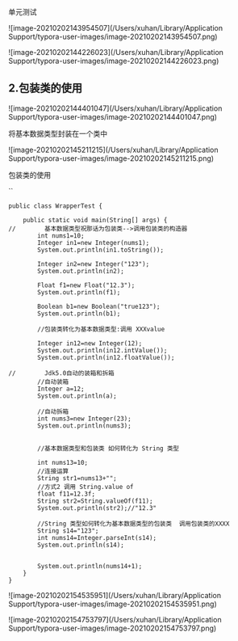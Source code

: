 单元测试

![image-20210202143954507](/Users/xuhan/Library/Application Support/typora-user-images/image-20210202143954507.png)

![image-20210202144226023](/Users/xuhan/Library/Application Support/typora-user-images/image-20210202144226023.png)



## 2.包装类的使用

 ![image-20210202144401047](/Users/xuhan/Library/Application Support/typora-user-images/image-20210202144401047.png)

将基本数据类型封装在一个类中

![image-20210202145211215](/Users/xuhan/Library/Application Support/typora-user-images/image-20210202145211215.png)

包装类的使用

``

```
public class WrapperTest {

    public static void main(String[] args) {
//        基本数据类型祝那话为包装类-->调用包装类的构造器
        int nums1=10;
        Integer in1=new Integer(nums1);
        System.out.println(in1.toString());

        Integer in2=new Integer("123");
        System.out.println(in2);

        Float f1=new Float("12.3");
        System.out.println(f1);

        Boolean b1=new Boolean("true123");
        System.out.println(b1);

        //包装类转化为基本数据类型:调用 XXXvalue

        Integer in12=new Integer(12);
        System.out.println(in12.intValue());
        System.out.println(in12.floatValue());

//        Jdk5.0自动的装箱和拆箱
        //自动装箱
        Integer a=12;
        System.out.println(a);

        //自动拆箱
        int nums3=new Integer(23);
        System.out.println(nums3);


        //基本数据类型和包装类 如何转化为 String 类型

        int nums13=10;
        //连接运算
        String str1=nums13+"";
        //方式2 调用 String.value of
        float f11=12.3f;
        String str2=String.valueOf(f11);
        System.out.println(str2);//"12.3"

        //String 类型如何转化为基本数据类型的包装类  调用包装类的XXXX
        String s14="123";
        int nums14=Integer.parseInt(s14);
        System.out.println(s14);


        System.out.println(nums14+1);
    }
}
```



![image-20210202154535951](/Users/xuhan/Library/Application Support/typora-user-images/image-20210202154535951.png)

![image-20210202154753797](/Users/xuhan/Library/Application Support/typora-user-images/image-20210202154753797.png)











